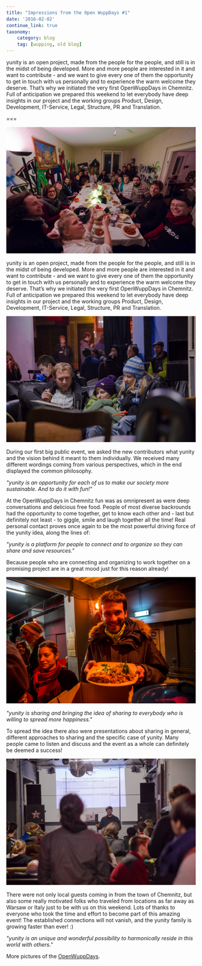 ```yaml
---
title: "Impressions from the Open WuppDays #1"
date: '2016-02-02'
continue_link: true
taxonomy:
    category: blog
    tag: [wupping, old blog]
---
```

    

yunity is an open project, made from the people for the people, and still is in the midst of being developed. More and more people are interested in it and want to contribute - and we want to give every one of them the opportunity to get in touch with us personally and to experience the warm welcome they deserve. That’s why we initiated the very first OpenWuppDays in Chemnitz. Full of anticipation we prepared this weekend to let everybody have deep insights in our project and the working groups Product, Design, Development, IT-Service, Legal, Structure, PR and Translation.

===

![Chemnitz-yunity (12 of 55).jpg](56b2559c551e8657403297.jpg)

yunity is an open project, made from the people for the people, and still is in the midst of being developed. More and more people are interested in it and want to contribute - and we want to give every one of them the opportunity to get in touch with us personally and to experience the warm welcome they deserve. That’s why we initiated the very first OpenWuppDays in Chemnitz. Full of anticipation we prepared this weekend to let everybody have deep insights in our project and the working groups Product, Design, Development, IT-Service, Legal, Structure, PR and Translation.

![Chemnitz-yunity (36 of 55).jpg](56b25424bd877346895209.jpg)

During our first big public event, we asked the new contributors what yunity and the vision behind it meant to them individually. We received many different wordings coming from various perspectives, which in the end displayed the common philosophy.

*"yunity is an opportunity for each of us to make our society more sustainable. And to do it with fun!"*

At the OpenWuppDays in Chemnitz fun was as omnipresent as were deep conversations and delicious free food. People of most diverse backrounds had the opportunity to come together, get to know each other and - last but definitely not least - to giggle, smile and laugh together all the time! Real personal contact proves once again to be the most powerful driving force of the yunity idea, along the lines of:

*"yunity is a platform for people to connect and to organize so they can share and save resources."*

Because people who are connecting and organizing to work together on a promising project are in a great mood just for this reason already!

![Chemnitz-yunity (45 of 55).jpg](56b254db32f7a932536570.jpg)

*"yunity is sharing and bringing the idea of sharing to everybody who is willing to spread more happiness."*

To spread the idea there also were presentations about sharing in general, different approaches to sharing and the specific case of yunity. Many people came to listen and discuss and the event as a whole can definitely be deemed a success!

![Chemnitz-yunity (34 of 55).jpg](56b2554fac3f8082530536.jpg)

There were not only local guests coming in from the town of Chemnitz, but also some really motivated folks who traveled from locations as far away as Warsaw or Italy just to be with us on this weekend. Lots of thanks to everyone who took the time and effort to become part of this amazing event! The established connections will not vanish, and the yunity family is growing faster than ever! :)

*"yunity is an unique and wonderful possibility to harmonically reside in this world with others."*

More pictures of the [OpenWuppDays](https://www.facebook.com/media/set/?set=a.963378950422925.1073741829.687292871364869&type=3).